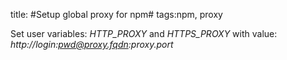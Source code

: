title: 
#Setup global proxy for npm#
tags:npm, proxy

Set user variables: *HTTP_PROXY* and *HTTPS_PROXY*
with value: *http://login:pwd@proxy.fqdn:proxy.port*
